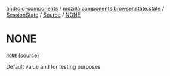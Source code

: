 [android-components](../../../index.md) / [mozilla.components.browser.state.state](../../index.md) / [SessionState](../index.md) / [Source](index.md) / [NONE](./-n-o-n-e.md)

# NONE

`NONE` [(source)](https://github.com/mozilla-mobile/android-components/blob/master/components/browser/state/src/main/java/mozilla/components/browser/state/state/SessionState.kt#L92)

Default value and for testing purposes

